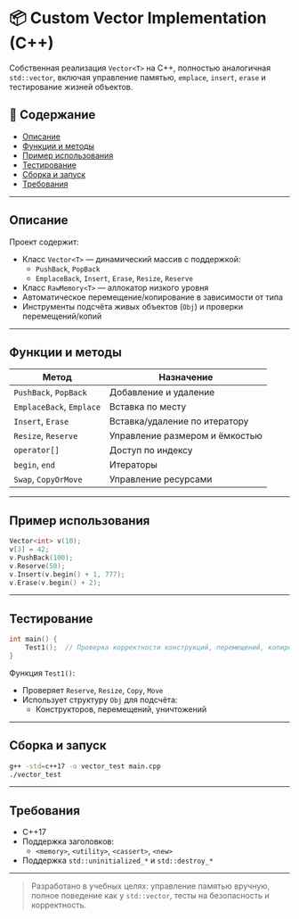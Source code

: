 # 📦 Custom Vector Implementation (C++)

Собственная реализация `Vector<T>` на C++, полностью аналогичная `std::vector`, включая управление памятью, `emplace`, `insert`, `erase` и тестирование жизней объектов.

## 📑 Содержание

- [Описание](#описание)
- [Функции и методы](#функции-и-методы)
- [Пример использования](#пример-использования)
- [Тестирование](#тестирование)
- [Сборка и запуск](#сборка-и-запуск)
- [Требования](#требования)

---

## Описание

Проект содержит:

- Класс `Vector<T>` — динамический массив с поддержкой:
  - `PushBack`, `PopBack`
  - `EmplaceBack`, `Insert`, `Erase`, `Resize`, `Reserve`
- Класс `RawMemory<T>` — аллокатор низкого уровня
- Автоматическое перемещение/копирование в зависимости от типа
- Инструменты подсчёта живых объектов (`Obj`) и проверки перемещений/копий

---

## Функции и методы

| Метод | Назначение |
|-------|------------|
| `PushBack`, `PopBack` | Добавление и удаление |
| `EmplaceBack`, `Emplace` | Вставка по месту |
| `Insert`, `Erase` | Вставка/удаление по итератору |
| `Resize`, `Reserve` | Управление размером и ёмкостью |
| `operator[]` | Доступ по индексу |
| `begin`, `end` | Итераторы |
| `Swap`, `CopyOrMove` | Управление ресурсами |

---

## Пример использования

```cpp
Vector<int> v(10);
v[3] = 42;
v.PushBack(100);
v.Reserve(50);
v.Insert(v.begin() + 1, 777);
v.Erase(v.begin() + 2);
```

---

## Тестирование

```cpp
int main() {
    Test1();  // Проверка корректности конструкций, перемещений, копирований
}
```

Функция `Test1()`:

- Проверяет `Reserve`, `Resize`, `Copy`, `Move`
- Использует структуру `Obj` для подсчёта:
  - Конструкторов, перемещений, уничтожений

---

## Сборка и запуск

```bash
g++ -std=c++17 -o vector_test main.cpp
./vector_test
```

---

## Требования

- C++17
- Поддержка заголовков:
  - `<memory>`, `<utility>`, `<cassert>`, `<new>`
- Поддержка `std::uninitialized_*` и `std::destroy_*`

---

> Разработано в учебных целях: управление памятью вручную, полное поведение как у `std::vector`, тесты на безопасность и корректность.